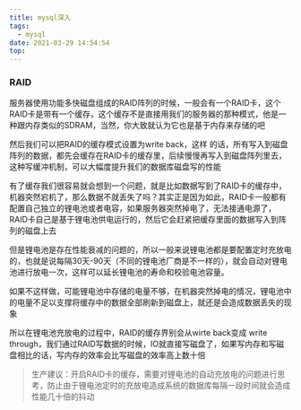 ```yaml
---
title: mysql深入
tags:
  - mysql
date: 2021-03-29 14:54:54
top:
---
```


### RAID

服务器使用功能多快磁盘组成的RAID阵列的时候，一般会有一个RAID卡，这个RAID卡是带有一个缓存，这个缓存不是直接用我们的服务器的那种模式，他是一种跟内存类似的SDRAM，当然，你大致就认为它也是基于内存来存储的吧

然后我们可以把RAID的缓存模式设置为write back，这样 的话，所有写入到磁盘阵列的数据，都先会缓存在RAID卡的缓存里，后续慢慢再写入到磁盘阵列里去，这种写缓冲机制，可以大幅度提升我们的数据库磁盘写的性能

有了缓存我们很容易就会想到一个问题，就是比如数据写到了RAID卡的缓存中，机器突然宕机了，那么数据不就丢失了吗？其实正是因为如此，RAID卡一般都有配置自己独立的锂电池或者电容，如果服务器突然掉电了，无法接通电源了，RAID卡自己是基于锂电池供电运行的，然后它会赶紧把缓存里面的数据写入到阵列的磁盘上去

但是锂电池是存在性能衰减的问题的，所以一般来说锂电池都是要配置定时充放电的，也就是说每隔30天-90天（不同的锂电池厂商是不一样的），就会自动对锂电池进行放电一次，这样可以延长锂电池的寿命和校验电池容量。

如果不这样做，可能锂电池中存储的电量不够，在机器突然掉电的情况，锂电池中的电量不足以支撑将缓存中的数据全部刷新到磁盘上，就还是会造成数据丢失的现象

所以在锂电池充放电的过程中，RAID的缓存界别会从wirte back变成 write through，我们通过RAID写数据的时候，IO就直接写磁盘了，如果写内存和写磁盘相比的话，写内存的效率会比写磁盘的效率高上数十倍

> 生产建议：开启RAID卡的缓存，需要对锂电池的自动充放电的问题进行思考，防止由于锂电池定时的充放电造成系统的数据库每隔一段时间就会造成性能几十倍的抖动



